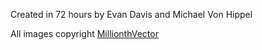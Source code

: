 Created in 72 hours by Evan Davis and Michael Von Hippel

All images copyright [MillionthVector](http://millionthvector.blogspot.com/p/free-sprites.html)